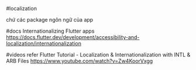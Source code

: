 #localization

chứ các package ngôn ngữ của app

#docs
Internationalizing Flutter apps
https://docs.flutter.dev/development/accessibility-and-localization/internationalization

#videos refer
Flutter Tutorial - Localization & Internationalization with INTL & ARB Files
https://www.youtube.com/watch?v=Zw4KoorVxgg
